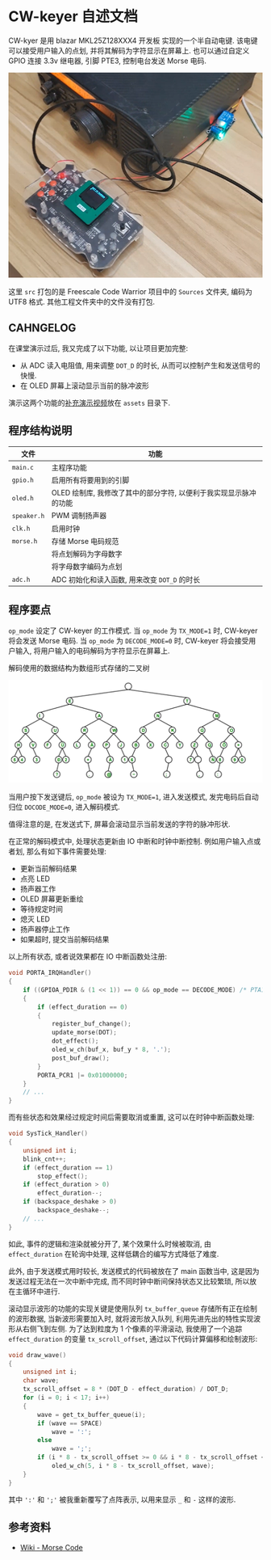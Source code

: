 # CW-keyer 自述文档

CW-kyer 是用 blazar MKL25Z128XXX4 开发板 实现的一个半自动电键. 该电键可以接受用户输入的点划, 并将其解码为字符显示在屏幕上. 也可以通过自定义 GPIO 连接 3.3v 继电器, 引脚 PTE3, 控制电台发送 Morse 电码.

![](assets/preview.png)

这里 `src` 打包的是 Freescale Code Warrior 项目中的 `Sources` 文件夹, 编码为 UTF8 格式. 其他工程文件夹中的文件没有打包.

## CAHNGELOG

在课堂演示过后, 我又完成了以下功能, 以让项目更加完整:

- 从 ADC 读入电阻值, 用来调整 `DOT_D` 的时长, 从而可以控制产生和发送信号的快慢.
- 在 OLED 屏幕上滚动显示当前的脉冲波形

演示这两个功能的[补充演示视频](./assets/demo.mp4)放在 `assets` 目录下.

## 程序结构说明

| 文件        | 功能                                                              |
| ----------- | ----------------------------------------------------------------- |
| `main.c`    | 主程序功能                                                        |
| `gpio.h`    | 启用所有将要用到的引脚                                            |
| `oled.h`    | OLED 绘制库, 我修改了其中的部分字符, 以便利于我实现显示脉冲的功能 |
| `speaker.h` | PWM 调制扬声器                                                    |
| `clk.h`     | 启用时钟                                                          |
| `morse.h`   | 存储 Morse 电码规范                                               |
|             | 将点划解码为字母数字                                              |
|             | 将字母数字编码为点划                                              |
| `adc.h`     | ADC 初始化和读入函数, 用来改变 `DOT_D` 的时长                     |

## 程序要点

`op_mode` 设定了 CW-keyer 的工作模式. 当 `op_mode` 为 `TX_MODE=1` 时, CW-keyer 将会发送 Morse 电码. 当 `op_mode` 为 `DECODE_MODE=0` 时, CW-keyer 将会接受用户输入, 将用户输入的电码解码为字符显示在屏幕上.

解码使用的数据结构为数组形式存储的二叉树

![](assets/btree.png)

当用户按下发送键后, `op_mode` 被设为 `TX_MODE=1`, 进入发送模式, 发完电码后自动归位 `DOCODE_MODE=0`, 进入解码模式.

值得注意的是, 在发送式下, 屏幕会滚动显示当前发送的字符的脉冲形状.

在正常的解码模式中, 处理状态更新由 IO 中断和时钟中断控制. 例如用户输入点或者划, 那么有如下事件需要处理:

- 更新当前解码结果
- 点亮 LED
- 扬声器工作
- OLED 屏幕更新重绘
- 等待规定时间
- 熄灭 LED
- 扬声器停止工作
- 如果超时, 提交当前解码结果

以上所有状态, 或者说效果都在 IO 中断函数处注册:

```c
void PORTA_IRQHandler()
{
    if ((GPIOA_PDIR & (1 << 1)) == 0 && op_mode == DECODE_MODE) /* PTA1 Pressed */
    {
        if (effect_duration == 0)
        {
            register_buf_change();
            update_morse(DOT);
            dot_effect();
            oled_w_ch(buf_x, buf_y * 8, '.');
            post_buf_draw();
        }
        PORTA_PCR1 |= 0x01000000;
    }
    // ...
}
```
而有些状态和效果经过规定时间后需要取消或重置, 这可以在时钟中断函数处理:

```c
void SysTick_Handler()
{
    unsigned int i;
    blink_cnt++;
    if (effect_duration == 1)
        stop_effect();
    if (effect_duration > 0)
        effect_duration--;
    if (backspace_deshake > 0)
        backspace_deshake--;
    // ...
}
```

如此, 事件的逻辑和渲染就被分开了, 某个效果什么时候被取消, 由 `effect_duration` 在轮询中处理, 这样低耦合的编写方式降低了难度.

此外, 由于发送模式用时较长, 发送模式的代码被放在了 main 函数当中, 这是因为发送过程无法在一次中断中完成, 而不同时钟中断间保持状态又比较繁琐, 所以放在主循环中进行.

滚动显示波形的功能的实现关键是使用队列 `tx_buffer_queue` 存储所有正在绘制的波形数据, 当新波形需要加入时, 就将波形放入队列, 利用先进先出的特性实现波形从右侧飞到左侧. 为了达到粒度为 1 个像素的平滑滚动, 我使用了一个追踪 `effect_duration` 的变量 `tx_scroll_offset`, 通过以下代码计算偏移和绘制波形:

```c
void draw_wave()
{
    unsigned int i;
    char wave;
    tx_scroll_offset = 8 * (DOT_D - effect_duration) / DOT_D;
    for (i = 0; i < 17; i++)
    {
        wave = get_tx_buffer_queue(i);
        if (wave == SPACE)
            wave = ':';
        else
            wave = ';';
        if (i * 8 - tx_scroll_offset >= 0 && i * 8 - tx_scroll_offset <= 15 * 8)
            oled_w_ch(5, i * 8 - tx_scroll_offset, wave);
    }
}
```

其中 `':'` 和 `';'` 被我重新覆写了点阵表示, 以用来显示 `_` 和 `-` 这样的波形.

## 参考资料

- [Wiki - Morse Code](https://en.wikipedia.org/wiki/Morse_code)

